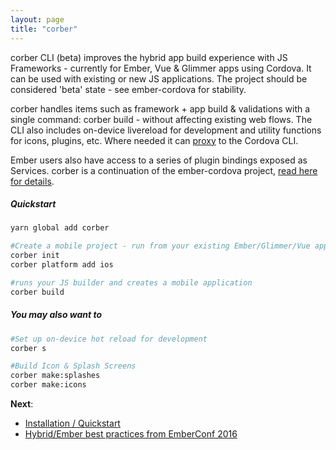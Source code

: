 ```yaml
---
layout: page
title: "corber"
---
```


corber CLI (beta) improves the hybrid app build experience with JS Frameworks - currently for Ember, Vue & Glimmer apps using Cordova. It can be used with existing or new JS applications. The project should be considered 'beta' state - see ember-cordova for stability.

corber handles items such as framework + app build & validations with a single command: corber build - without affecting existing web flows. The CLI also includes on-device livereload for development and utility functions for icons, plugins, etc. Where needed it can [proxy](/pages/cli#proxy) to the Cordova CLI.

Ember users also have access to a series of plugin bindings exposed as Services. corber is a continuation of the ember-cordova project, [read here for details](http://blog.isleofcode.com/announcing-corber-ember-cordova-vue).

##### Quickstart

```bash
yarn global add corber 

#Create a mobile project - run from your existing Ember/Glimmer/Vue app
corber init
corber platform add ios

#runs your JS builder and creates a mobile application
corber build
```

##### You may also want to

```bash
#Set up on-device hot reload for development
corber s

#Build Icon & Splash Screens
corber make:splashes
corber make:icons
```

**Next**:

- [Installation / Quickstart](pages/installation)
- [Hybrid/Ember best practices from EmberConf 2016](https://www.youtube.com/embed/Ry639hvWKbM)
